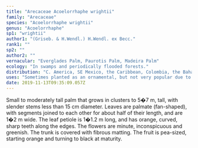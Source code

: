 ```yaml
---
title: "Arecaceae Acoelorrhaphe wrightii"
family: "Arecaceae"
species: "Acoelorrhaphe wrightii"
genus: "Acoelorrhaphe"
sp1: "wrightii"
author1: "(Griseb. & H.Wendl.) H.Wendl. ex Becc."
rank1: ""
sp2: ""
author2: ""
vernacular: "Everglades Palm, Paurotis Palm, Madeira Palm"
ecology: "In swamps and periodically flooded forests."
distribution: "C. America, SE Mexico, the Caribbean, Colombia, the Bahamas, and extreme S Florida."
uses: "Sometimes planted as an ornamental, but not very popular due to its sometimes large clustering habit."
date: 2019-11-13T09:35:09.057Z
---
```

Small to moderately tall palm that grows in clusters to 5�7 m, tall, with slender stems less than 15 cm diameter. Leaves are palmate (fan-shaped), with segments joined to each other for about half of their length, and are 1�2 m wide. The leaf petiole is 1�1.2 m long, and has orange, curved, sharp teeth along the edges. The flowers are minute, inconspicuous and greenish. The trunk is covered with fibrous matting. The fruit is pea-sized, starting orange and turning to black at maturity.